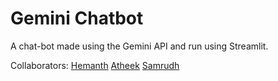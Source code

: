# Gemini Chatbot
A chat-bot made using the Gemini API and run using Streamlit.


Collaborators:
[Hemanth](https://github.com/arjuuuuunnnnn)
[Atheek](https://github.com/atheek2003)
[Samrudh](https://github.com/bcsamrudh)

